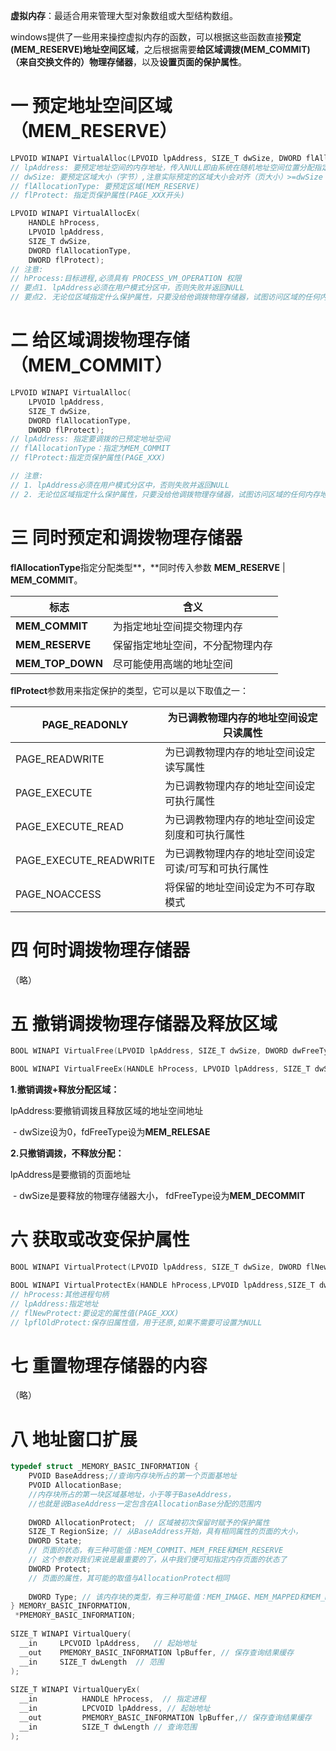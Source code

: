 **虚拟内存**：最适合用来管理大型对象数组或大型结构数组。

windows提供了一些用来操控虚拟内存的函数，可以根据这些函数直接**预定(MEM_RESERVE)地址空间区域**，之后根据需要**给区域调拨(MEM_COMMIT)（来自交换文件的）物理存储器**，以及**设置页面的保护属性**。

# 一 预定地址空间区域（MEM_RESERVE）


```c
LPVOID WINAPI VirtualAlloc(LPVOID lpAddress, SIZE_T dwSize, DWORD flAllocationType, DWORD flProtect);
// lpAddress: 要预定地址空间的内存地址，传入NULL即由系统在随机地址空间位置分配指定内存
// dwSize: 要预定区域大小（字节）,注意实际预定的区域大小会对齐（页大小）>=dwSize
// flAllocationType: 要预定区域(MEM_RESERVE)
// flProtect: 指定页保护属性(PAGE_XXX开头)

LPVOID WINAPI VirtualAllocEx(
	HANDLE hProcess, 
	LPVOID lpAddress,
    SIZE_T dwSize, 
    DWORD flAllocationType, 
    DWORD flProtect);
// 注意:
// hProcess:目标进程,必须具有 PROCESS_VM_OPERATION 权限
// 要点1. lpAddress必须在用户模式分区中，否则失败并返回NULL
// 要点2. 无论位区域指定什么保护属性，只要没给他调拨物理存储器，试图访问区域的任何内存地址都会访问违规
```

# 二 给区域调拨物理存储（MEM_COMMIT）

```c
LPVOID WINAPI VirtualAlloc(
	LPVOID lpAddress, 
	SIZE_T dwSize, 
	DWORD flAllocationType,
	DWORD flProtect);
// lpAddress: 指定要调拨的已预定地址空间
// flAllocationType：指定为MEM_COMMIT
// flProtect:指定页保护属性(PAGE_XXX)

// 注意:
// 1. lpAddress必须在用户模式分区中，否则失败并返回NULL
// 2. 无论位区域指定什么保护属性，只要没给他调拨物理存储器，试图访问区域的任何内存地址都会访问违规
```

# 三 同时预定和调拨物理存储器

**flAllocationType**指定分配类型**，**同时传入参数 **MEM_RESERVE** | **MEM_COMMIT**。

| **标志**         | **含义**                         |
| ---------------- | -------------------------------- |
| **MEM_COMMIT**   | 为指定地址空间提交物理内存       |
| **MEM_RESERVE**  | 保留指定地址空间，不分配物理内存 |
| **MEM_TOP_DOWN** | 尽可能使用高端的地址空间         |

**flProtect**参数用来指定保护的类型，它可以是以下取值之一：

| PAGE_READONLY          | 为已调教物理内存的地址空间设定只读属性              |
| ---------------------- | --------------------------------------------------- |
| PAGE_READWRITE         | 为已调教物理内存的地址空间设定读写属性              |
| PAGE_EXECUTE           | 为已调教物理内存的地址空间设定可执行属性            |
| PAGE_EXECUTE_READ      | 为已调教物理内存的地址空间设定刻度和可执行属性      |
| PAGE_EXECUTE_READWRITE | 为已调教物理内存的地址空间设定可读/可写和可执行属性 |
| PAGE_NOACCESS          | 将保留的地址空间设定为不可存取模式                  |

# 四 何时调拨物理存储器
（略）

# 五 撤销调拨物理存储器及释放区域


```c
BOOL WINAPI VirtualFree(LPVOID lpAddress, SIZE_T dwSize, DWORD dwFreeType);

BOOL WINAPI VirtualFreeEx(HANDLE hProcess, LPVOID lpAddress, SIZE_T dwSize, DWORD dwFreeType);
```

**1.撤销调拨+释放分配区域：**

  lpAddress:要撤销调拨且释放区域的地址空间地址

​    \- dwSize设为0，fdFreeType设为**MEM_RELESAE**

**2.只撤销调拨，不释放分配：**

  lpAddress是要撤销的页面地址

​    \- dwSize是要释放的物理存储器大小， fdFreeType设为**MEM_DECOMMIT**

# 六 获取或改变保护属性

```c
BOOL WINAPI VirtualProtect(LPVOID lpAddress, SIZE_T dwSize, DWORD flNewProtect, __out PDWORD lpflOldProtect);

BOOL WINAPI VirtualProtectEx(HANDLE hProcess,LPVOID lpAddress,SIZE_T dwSize,DWORD flNewProtect,__out PDWORD lpflOldProtect);
// hProcess:其他进程句柄
// lpAddress:指定地址
// flNewProtect:要设定的属性值(PAGE_XXX)
// lpflOldProtect:保存旧属性值，用于还原,如果不需要可设置为NULL
```

# 七 重置物理存储器的内容
（略）

# 八 地址窗口扩展

```c
typedef struct _MEMORY_BASIC_INFORMATION {
    PVOID BaseAddress;//查询内存块所占的第一个页面基地址
    PVOID AllocationBase; 
    //内存块所占的第一块区域基地址，小于等于BaseAddress，
    //也就是说BaseAddress一定包含在AllocationBase分配的范围内
    
    DWORD AllocationProtect;  // 区域被初次保留时赋予的保护属性
    SIZE_T RegionSize; // 从BaseAddress开始，具有相同属性的页面的大小，
    DWORD State; 
    // 页面的状态，有三种可能值：MEM_COMMIT、MEM_FREE和MEM_RESERVE
    // 这个参数对我们来说是最重要的了，从中我们便可知指定内存页面的状态了
    DWORD Protect;  
    // 页面的属性，其可能的取值与AllocationProtect相同
    
    DWORD Type; // 该内存块的类型，有三种可能值：MEM_IMAGE、MEM_MAPPED和MEM_PRIVATE
} MEMORY_BASIC_INFORMATION, 
 *PMEMORY_BASIC_INFORMATION;
  
SIZE_T WINAPI VirtualQuery(
  __in     LPCVOID lpAddress,   // 起始地址
  __out    PMEMORY_BASIC_INFORMATION lpBuffer, // 保存查询结果缓存
  __in     SIZE_T dwLength  // 范围
);
  
SIZE_T WINAPI VirtualQueryEx(
  __in          HANDLE hProcess,  // 指定进程
  __in          LPCVOID lpAddress, // 起始地址
  __out         PMEMORY_BASIC_INFORMATION lpBuffer,// 保存查询结果缓存
  __in          SIZE_T dwLength // 查询范围
);
```